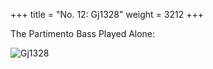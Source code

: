 +++
title = "No. 12: Gj1328"
weight = 3212
+++

The Partimento Bass Played Alone:

![Gj1328](/img/12FenBk2.jpg)
